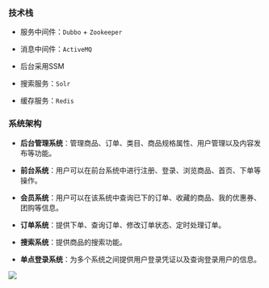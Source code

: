 ### 技术栈
- 服务中间件：`Dubbo` + `Zookeeper`

- 消息中间件：`ActiveMQ`

- 后台采用SSM

- 搜索服务：`Solr`

- 缓存服务：`Redis`


### 系统架构

- **后台管理系统**：管理商品、订单、类目、商品规格属性、用户管理以及内容发布等功能。

- **前台系统**：用户可以在前台系统中进行注册、登录、浏览商品、首页、下单等操作。

- **会员系统**：用户可以在该系统中查询已下的订单、收藏的商品、我的优惠券、团购等信息。

- **订单系统**：提供下单、查询订单、修改订单状态、定时处理订单。

- **搜索系统**：提供商品的搜索功能。

- **单点登录系统**：为多个系统之间提供用户登录凭证以及查询登录用户的信息。

![](https://raw.githubusercontent.com/ZzXxL1994/e3mall/master/jiagou.png)